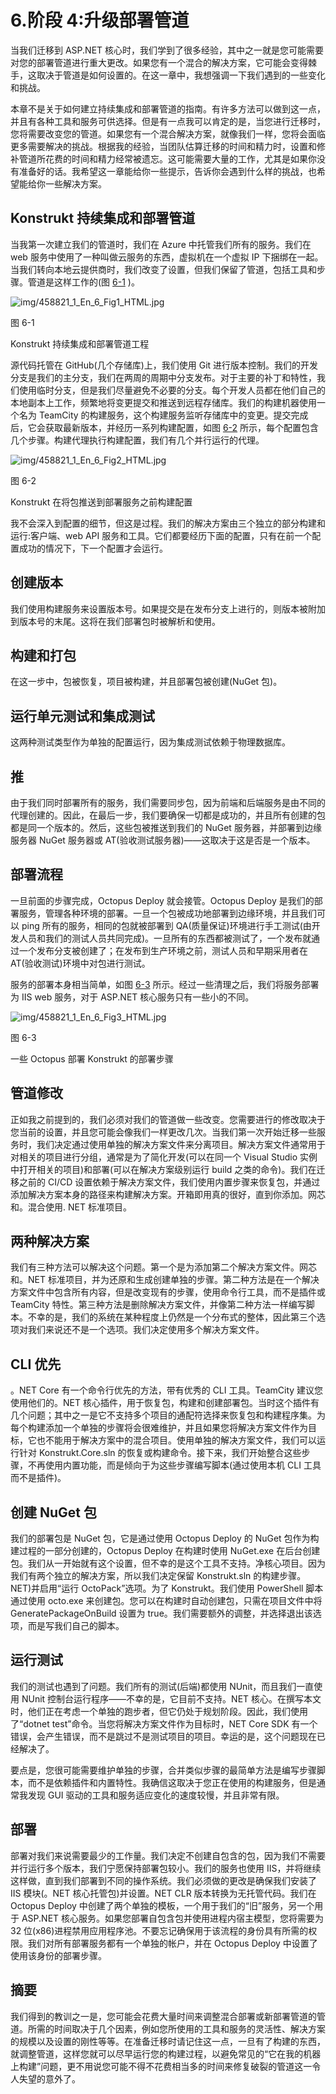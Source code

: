 # 6.阶段 4:升级部署管道

当我们迁移到 ASP.NET 核心时，我们学到了很多经验，其中之一就是您可能需要对您的部署管道进行重大更改。如果您有一个混合的解决方案，它可能会变得棘手，这取决于管道是如何设置的。在这一章中，我想强调一下我们遇到的一些变化和挑战。

本章不是关于如何建立持续集成和部署管道的指南。有许多方法可以做到这一点，并且有各种工具和服务可供选择。但是有一点我可以肯定的是，当您进行迁移时，您将需要改变您的管道。如果您有一个混合解决方案，就像我们一样，您将会面临更多需要解决的挑战。根据我的经验，当团队估算迁移的时间和精力时，设置和修补管道所花费的时间和精力经常被遗忘。这可能需要大量的工作，尤其是如果你没有准备好的话。我希望这一章能给你一些提示，告诉你会遇到什么样的挑战，也希望能给你一些解决方案。

## Konstrukt 持续集成和部署管道

当我第一次建立我们的管道时，我们在 Azure 中托管我们所有的服务。我们在 web 服务中使用了一种叫做云服务的东西，虚拟机在一个虚拟 IP 下捆绑在一起。当我们转向本地云提供商时，我们改变了设置，但我们保留了管道，包括工具和步骤。管道是这样工作的(图 [6-1](#Fig1) )。

![img/458821_1_En_6_Fig1_HTML.jpg](img/458821_1_En_6_Fig1_HTML.jpg)

图 6-1

Konstrukt 持续集成和部署管道工程

源代码托管在 GitHub(几个存储库)上，我们使用 Git 进行版本控制。我们的开发分支是我们的主分支，我们在两周的周期中分支发布。对于主要的补丁和特性，我们使用临时分支，但是我们尽量避免不必要的分支。每个开发人员都在他们自己的本地副本上工作，频繁地将变更提交和推送到远程存储库。我们的构建机器使用一个名为 TeamCity 的构建服务，这个构建服务监听存储库中的变更。提交完成后，它会获取最新版本，并经历一系列构建配置，如图 [6-2](#Fig2) 所示，每个配置包含几个步骤。构建代理执行构建配置，我们有几个并行运行的代理。

![img/458821_1_En_6_Fig2_HTML.jpg](img/458821_1_En_6_Fig2_HTML.jpg)

图 6-2

Konstrukt 在将包推送到部署服务之前构建配置

我不会深入到配置的细节，但这是过程。我们的解决方案由三个独立的部分构建和运行:客户端、web API 服务和工具。它们都要经历下面的配置，只有在前一个配置成功的情况下，下一个配置才会运行。

## 创建版本

我们使用构建服务来设置版本号。如果提交是在发布分支上进行的，则版本被附加到版本号的末尾。这将在我们部署包时被解析和使用。

## 构建和打包

在这一步中，包被恢复，项目被构建，并且部署包被创建(NuGet 包)。

## 运行单元测试和集成测试

这两种测试类型作为单独的配置运行，因为集成测试依赖于物理数据库。

## 推

由于我们同时部署所有的服务，我们需要同步包，因为前端和后端服务是由不同的代理创建的。因此，在最后一步，我们要确保一切都是成功的，并且所有创建的包都是同一个版本的。然后，这些包被推送到我们的 NuGet 服务器，并部署到边缘服务器 NuGet 服务器或 AT(验收测试服务器)——这取决于这是否是一个版本。

## 部署流程

一旦前面的步骤完成，Octopus Deploy 就会接管。Octopus Deploy 是我们的部署服务，管理各种环境的部署。一旦一个包被成功地部署到边缘环境，并且我们可以 ping 所有的服务，相同的包就被部署到 QA(质量保证)环境进行手工测试(由开发人员和我们的测试人员共同完成)。一旦所有的东西都被测试了，一个发布就通过一个发布分支被创建了；在发布到生产环境之前，测试人员和早期采用者在 AT(验收测试)环境中对包进行测试。

服务的部署本身相当简单，如图 [6-3](#Fig3) 所示。经过一些清理之后，我们将服务部署为 IIS web 服务，对于 ASP.NET 核心服务只有一些小的不同。

![img/458821_1_En_6_Fig3_HTML.jpg](img/458821_1_En_6_Fig3_HTML.jpg)

图 6-3

一些 Octopus 部署 Konstrukt 的部署步骤

## 管道修改

正如我之前提到的，我们必须对我们的管道做一些改变。您需要进行的修改取决于您当前的设置，并且您可能会像我们一样更改几次。当我们第一次开始迁移一些服务时，我们决定通过使用单独的解决方案文件来分离项目。解决方案文件通常用于对相关的项目进行分组，通常是为了简化开发(可以在同一个 Visual Studio 实例中打开相关的项目)和部署(可以在解决方案级别运行 build 之类的命令)。我们在迁移之前的 CI/CD 设置依赖于解决方案文件，我们使用内置步骤来恢复包，并通过添加解决方案本身的路径来构建解决方案。开箱即用真的很好，直到你添加。网芯和。混合使用. NET 标准项目。

## 两种解决方案

我们有三种方法可以解决这个问题。第一个是为添加第二个解决方案文件。网芯和。NET 标准项目，并为还原和生成创建单独的步骤。第二种方法是在一个解决方案文件中包含所有内容，但是改变现有的步骤，使用命令行工具，而不是插件或 TeamCity 特性。第三种方法是删除解决方案文件，并像第二种方法一样编写脚本。不幸的是，我们的系统在某种程度上仍然是一个分布式的整体，因此第三个选项对我们来说还不是一个选项。我们决定使用多个解决方案文件。

## CLI 优先

。NET Core 有一个命令行优先的方法，带有优秀的 CLI 工具。TeamCity 建议您使用他们的。NET 核心插件，用于恢复包，构建和创建部署包。当时这个插件有几个问题；其中之一是它不支持多个项目的通配符选择来恢复包和构建程序集。为每个构建添加一个单独的步骤将会很难维护，并且如果您将解决方案文件作为目标，它也不能用于解决方案中的混合项目。使用单独的解决方案文件，我们可以运行针对 Konstrukt.Core.sln 的恢复或构建命令。接下来，我们开始整合这些步骤，不再使用内置功能，而是倾向于为这些步骤编写脚本(通过使用本机 CLI 工具而不是插件)。

## 创建 NuGet 包

我们的部署包是 NuGet 包，它是通过使用 Octopus Deploy 的 NuGet 包作为构建过程的一部分创建的，Octopus Deploy 在构建时使用 NuGet.exe 在后台创建包。我们从一开始就有这个设置，但不幸的是这个工具不支持。净核心项目。因为我们有两个独立的解决方案，所以我们决定保留 Konstrukt.sln 的构建步骤。NET)并启用“运行 OctoPack”选项。为了 Konstrukt。我们使用 PowerShell 脚本通过使用 octo.exe 来创建包。您可以在构建时自动创建包，只需在项目文件中将 GeneratePackageOnBuild 设置为 true。我们需要额外的调整，并选择退出该选项，而是写我们自己的脚本。

## 运行测试

我们的测试也遇到了问题。我们所有的测试(后端)都使用 NUnit，而且我们一直使用 NUnit 控制台运行程序——不幸的是，它目前不支持。NET 核心。在撰写本文时，他们正在考虑一个单独的跑步者，但它仍处于规划阶段。因此，我们使用了“dotnet test”命令。当您将解决方案文件作为目标时，NET Core SDK 有一个错误，会产生错误，而不是跳过不是测试项目的项目。幸运的是，这个问题现在已经解决了。

要点是，您很可能需要维护单独的步骤，合并类似步骤的最简单方法是编写步骤脚本，而不是依赖插件和内置特性。我确信这取决于您正在使用的构建服务，但是通常我发现 GUI 驱动的工具和服务适应变化的速度较慢，并且非常有限。

## 部署

部署对我们来说需要最少的工作量。我们决定不创建自包含的包，因为我们不需要并行运行多个版本，我们宁愿保持部署包较小。我们的服务也使用 IIS，并将继续这样做，直到我们部署到不同的操作系统。我们必须做的更改是确保我们安装了 IIS 模块(。NET 核心托管包)并设置。NET CLR 版本转换为无托管代码。我们在 Octopus Deploy 中创建了两个单独的模板，一个用于我们的“旧”服务，另一个用于 ASP.NET 核心服务。如果您部署自包含包并使用进程内宿主模型，您将需要为 32 位(x86)进程禁用应用程序池。不要忘记确保用于该流程的身份具有所需的权限。我们对所有部署服务都有一个单独的帐户，并在 Octopus Deploy 中设置了使用该身份的部署步骤。

## 摘要

我们得到的教训之一是，您可能会花费大量时间来调整混合部署或新部署管道的管道。所需的时间取决于几个因素，例如您所使用的工具和服务的灵活性、解决方案的规模以及设置的刚性等等。在准备迁移时请记住这一点，一旦有了构建的东西，就调整管道，这样您就可以尽早运行您的构建过程，以避免常见的“它在我的机器上构建”问题，更不用说您可能不得不花费相当多的时间来修复破裂的管道这一令人失望的意外了。